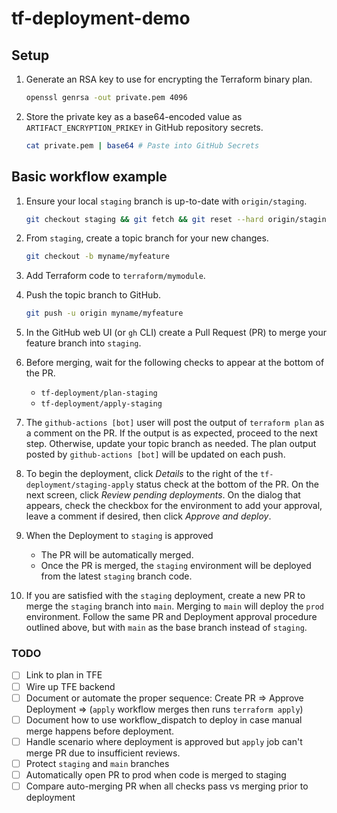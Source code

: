 # tf-deployment-demo

## Setup

1. Generate an RSA key to use for encrypting the Terraform binary plan.

   ```bash
   openssl genrsa -out private.pem 4096
   ```

1. Store the private key as a base64-encoded value as `ARTIFACT_ENCRYPTION_PRIKEY` in
GitHub repository secrets.

   ```bash
   cat private.pem | base64 # Paste into GitHub Secrets
   ```

## Basic workflow example

1. Ensure your local `staging` branch is up-to-date with `origin/staging`.

   ```bash
   git checkout staging && git fetch && git reset --hard origin/staging
   ```

1. From `staging`, create a topic branch for your new changes.

   ```bash
   git checkout -b myname/myfeature
   ```

1. Add Terraform code to `terraform/mymodule`.
1. Push the topic branch to GitHub.

   ```bash
   git push -u origin myname/myfeature
   ```

1. In the GitHub web UI (or `gh` CLI) create a Pull Request (PR) to merge your feature branch into `staging`.

1. Before merging, wait for the following checks to appear at the bottom of the PR.
   - `tf-deployment/plan-staging`
   - `tf-deployment/apply-staging`

1. The `github-actions [bot]` user will post the output of `terraform plan` as a comment on the PR.
  If the output is as expected, proceed to the next step. Otherwise, update your topic
  branch as needed. The plan output posted by `github-actions [bot]` will be
  updated on each push.

1. To begin the deployment, click *Details* to the right of the `tf-deployment/staging-apply` status check at the bottom of the PR. On the next screen, click *Review pending deployments*. On the dialog that appears, check the checkbox for the environment to add your approval, leave a comment if desired, then click *Approve and deploy*.

1. When the Deployment to `staging` is approved
   - The PR will be automatically merged.
   - Once the PR is merged, the `staging` environment will be deployed from the latest `staging` branch code.

1. If you are satisfied with the `staging` deployment, create a new PR to merge the `staging`
branch into `main`. Merging to `main` will deploy the `prod` environment. Follow the same
PR and Deployment approval procedure outlined above, but with `main` as the base branch
instead of `staging`.

### TODO

- [ ] Link to plan in TFE
- [ ] Wire up TFE backend
- [ ] Document or automate the proper sequence: Create PR => Approve Deployment => (`apply` workflow merges then runs `terraform apply`)
- [ ] Document how to use workflow_dispatch to deploy in case manual merge happens before deployment.
- [ ] Handle scenario where deployment is approved but `apply` job can't merge PR due to insufficient reviews.
- [ ] Protect `staging` and `main` branches
- [ ] Automatically open PR to prod when code is merged to staging
- [ ] Compare auto-merging PR when all checks pass vs merging prior to deployment
